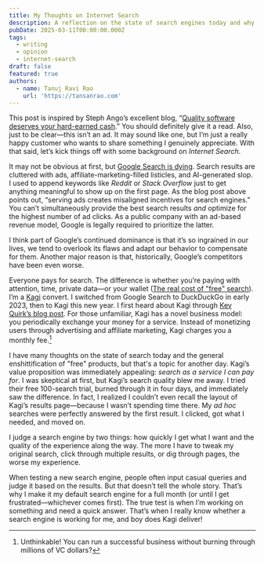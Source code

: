 ```yaml
---
title: My Thoughts on Internet Search
description: A reflection on the state of search engines today and why I switched to Kagi.
pubDate: 2025-03-11T00:00:00.000Z
tags:
  - writing
  - opinion
  - internet-search
draft: false
featured: true
authors:
  - name: Tanuj Ravi Rao
    url: 'https://tansanrao.com'
---
```

This post is inspired by Steph Ango’s excellent blog, “[Quality software
deserves your hard-earned cash](https://stephango.com/quality-software).” You
should definitely give it a read. Also, just to be clear—this isn’t an ad. It
may sound like one, but I’m just a really happy customer who wants to share
something I genuinely appreciate. With that said, let’s kick things off with
some background on _Internet Search_.

It may not be obvious at first, but [Google Search is
dying](https://dkb.blog/p/google-search-is-dying). Search results are cluttered
with ads, affiliate-marketing-filled listicles, and AI-generated slop. I used
to append keywords like _Reddit_ or _Stack Overflow_ just to get anything
meaningful to show up on the first page. As the blog post above points out,
“serving ads creates misaligned incentives for search engines.” You can’t
simultaneously provide the best search results _and_ optimize for the highest
number of ad clicks. As a public company with an ad-based revenue model, Google
is legally required to prioritize the latter.

I think part of Google’s continued dominance is that it’s so ingrained in our
lives, we tend to overlook its flaws and adapt our behavior to compensate for
them. Another major reason is that, historically, Google’s competitors have
been even worse.

Everyone pays for search. The difference is whether you’re paying with
attention, time, private data—or your wallet ([The real cost of "free"
search](https://help.kagi.com/kagi/why-kagi/why-pay-for-search.html)). I’m a
[Kagi](https://kagi.com) convert. I switched from Google Search to DuckDuckGo
in early 2023, then to Kagi this new year. I first heard about Kagi through
[Kev Quirk’s blog post](https://kevquirk.com/blog/my-thoughts-on-kagi-search).
For those unfamiliar, Kagi has a novel business model: you periodically
exchange your money for a service. Instead of monetizing users through
advertising and affiliate marketing, Kagi charges you a monthly fee.[^1]

I have many thoughts on the state of search today and the general
enshittification of "free" products, but that's a topic for another day. Kagi’s
value proposition was immediately appealing: _search as a service I can pay
for_. I was skeptical at first, but Kagi’s search quality blew me away. I tried
their free 100-search trial, burned through it in four days, and immediately
saw the difference. In fact, I realized I couldn’t even recall the layout of
Kagi’s results page—because I wasn’t spending time there. My _ad hoc_ searches
were perfectly answered by the first result. I clicked, got what I needed, and
moved on.

I judge a search engine by two things: how quickly I get what I want and the
quality of the experience along the way. The more I have to tweak my original
search, click through multiple results, or dig through pages, the worse my
experience.

When testing a new search engine, people often input casual queries and judge
it based on the results. But that doesn’t tell the whole story. That’s why I
make it my default search engine for a full month (or until I get
frustrated—whichever comes first). The true test is when I’m working on
something and need a quick answer. That’s when I really know whether a search
engine is working for me, and boy does Kagi deliver!

[^1]: Unthinkable! You can run a successful business without burning through
    millions of VC dollars?

